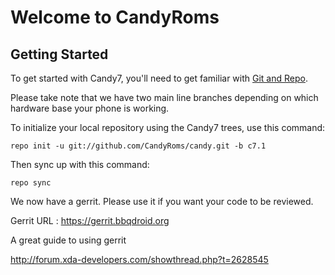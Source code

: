 Welcome to CandyRoms
===================


Getting Started
---------------

To get started with Candy7, you'll need to get familiar with
[Git and Repo](http://source.android.com/download/using-repo).

Please take note that we have two main line branches depending on
which hardware base your phone is working.

To initialize your local repository using the Candy7 trees, use this command:


	repo init -u git://github.com/CandyRoms/candy.git -b c7.1



Then sync up with this command:

	repo sync

We now have a gerrit. Please use it if you want your code to be reviewed.

Gerrit URL : https://gerrit.bbqdroid.org

A great guide to using gerrit

http://forum.xda-developers.com/showthread.php?t=2628545
